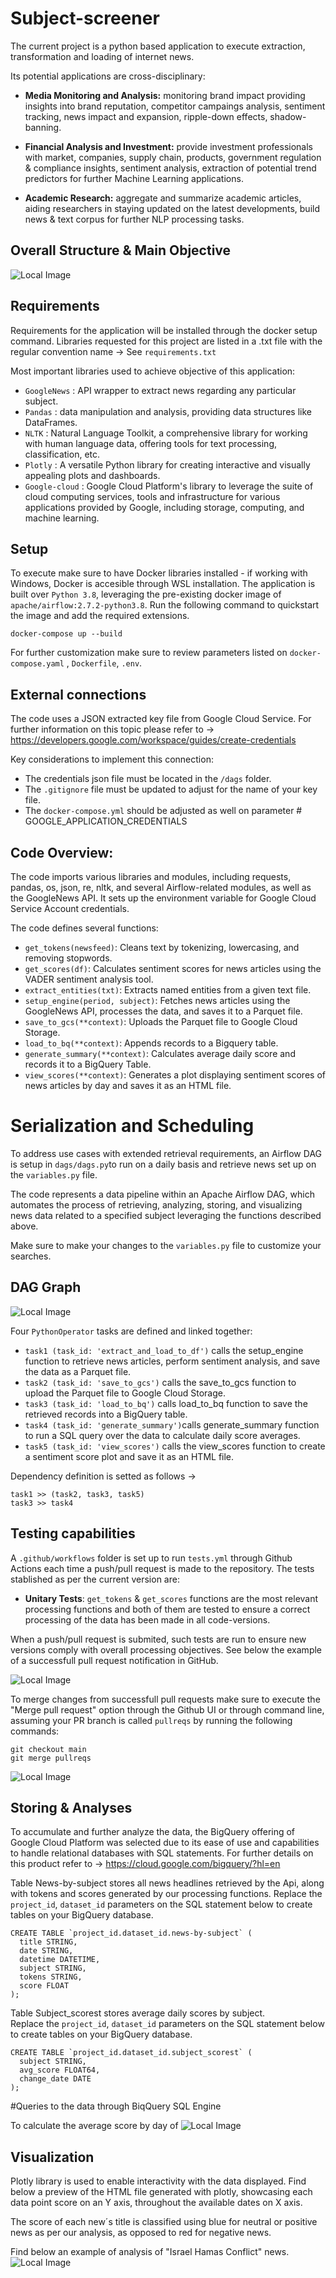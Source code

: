 # Subject-screener 

The current project is a python based application to execute extraction, transformation and loading of internet news. 

Its potential applications are cross-disciplinary: 

- **Media Monitoring and Analysis:** monitoring brand impact providing insights into brand reputation, competitor campaings analysis, sentiment tracking, news impact and expansion, ripple-down effects, shadow-banning. 

- **Financial Analysis and Investment:** provide investment professionals with market, companies, supply chain, products, government regulation & compliance insights, sentiment analysis, extraction of potential trend predictors for further Machine Learning applications. 

- **Academic Research:** aggregate and summarize academic articles, aiding researchers in staying updated on the latest developments, build news & text corpus for further NLP processing tasks. 


## Overall Structure & Main Objective

![Local Image](pictures/app_structure.png)



## Requirements

Requirements for the application will be installed through the docker setup command. Libraries requested for this project are listed in a .txt file with the regular convention name -> See `requirements.txt`

Most important libraries used to achieve objective of this application: 
- `GoogleNews` : API wrapper to extract news regarding any particular subject. 
- `Pandas` : data manipulation and analysis, providing data structures like DataFrames.
- `NLTK` : Natural Language Toolkit, a comprehensive library for working with human language data, offering tools for text processing, classification, etc. 
- `Plotly` : A versatile Python library for creating interactive and visually appealing plots and dashboards.
- `Google-cloud` : Google Cloud Platform's library to leverage the suite of cloud computing services, tools and infrastructure for various applications provided by Google, including storage, computing, and machine learning.



## Setup


To execute make sure to have Docker libraries installed - if working with Windows, Docker is accesible through WSL installation. The application is built over `Python 3.8`, leveraging the pre-existing docker image of `apache/airflow:2.7.2-python3.8`. Run the following command to quickstart the image and add the required extensions. 

```
docker-compose up --build
```

For further customization make sure to review parameters listed on `docker-compose.yaml` , `Dockerfile`, `.env`. 


## External connections

The code uses a JSON extracted key file from Google Cloud Service. For further information on this topic please refer to -> https://developers.google.com/workspace/guides/create-credentials 

Key considerations to implement this connection: 

- The credentials json file must be located in the `/dags` folder. 
- The `.gitignore` file must be updated to adjust for the name of your key file. 
- The `docker-compose.yml` should be adjusted as well on parameter # GOOGLE_APPLICATION_CREDENTIALS 


## Code Overview:
The code imports various libraries and modules, including requests, pandas, os, json, re, nltk, and several Airflow-related modules, as well as the GoogleNews API. It sets up the environment variable for Google Cloud Service Account credentials.

The code defines several functions:

- `get_tokens(newsfeed)`: Cleans text by tokenizing, lowercasing, and removing stopwords.
- `get_scores(df)`: Calculates sentiment scores for news articles using the VADER sentiment analysis tool.
- `extract_entities(txt)`: Extracts named entities from a given text file.
- `setup_engine(period, subject)`: Fetches news articles using the GoogleNews API, processes the data, and saves it to a Parquet file.
- `save_to_gcs(**context)`: Uploads the Parquet file to Google Cloud Storage.
- `load_to_bq(**context)`: Appends records to a Bigquery table. 
- `generate_summary(**context)`: Calculates average daily score and records it to a BigQuery Table. 
- `view_scores(**context)`: Generates a plot displaying sentiment scores of news articles by day and saves it as an HTML file.


# Serialization and Scheduling 

To address use cases with extended retrieval requirements, an Airflow DAG is setup in `dags/dags.py`to run on a daily basis and retrieve news set up on the `variables.py` file. 

The code represents a data pipeline within an Apache Airflow DAG, which automates the process of retrieving, analyzing, storing, and visualizing news data related to a specified subject leveraging the functions described above.  

Make sure to make your changes to the `variables.py` file to customize your searches. 

## DAG Graph 
![Local Image](pictures/dag_graph.png)

Four `PythonOperator` tasks are defined and linked together:

- `task1 (task_id: 'extract_and_load_to_df')` calls the setup_engine function to retrieve news articles, perform sentiment analysis, and save the data as a Parquet file.
- `task2 (task_id: 'save_to_gcs')` calls the save_to_gcs function to upload the Parquet file to Google Cloud Storage.
- `task3 (task_id: 'load_to_bq')` calls load_to_bq function to save the retrieved records into a BigQuery table. 
- `task4 (task_id: 'generate_summary')`calls generate_summary function to run a SQL query over the data to calculate daily score averages. 
- `task5 (task_id: 'view_scores')` calls the view_scores function to create a sentiment score plot and save it as an HTML file.

Dependency definition is setted as follows -> 

```
task1 >> (task2, task3, task5)
task3 >> task4
```


## Testing capabilities 

A `.github/workflows` folder is set up to run `tests.yml` through Github Actions each time a push/pull request is made to the repository. 
The tests stablished as per the current version are: 
- **Unitary Tests**: `get_tokens` & `get_scores` functions are the most relevant processing functions and both of them are tested to ensure a correct processing of the data has been made in all code-versions. 

When a push/pull request is submited, such tests are run to ensure new versions comply with overall processing objectives. See below the example of a successfull pull request notification in GitHub. 

![Local Image](pictures/PR_succeded.png)

To merge changes from successfull pull requests make sure to execute the "Merge pull request" option through the Github UI or through command line, assuming your PR branch is called `pullreqs` by running the following commands: 

```
git checkout main
git merge pullreqs
```


![Local Image](pictures/PR_merged.png)



## Storing & Analyses

To accumulate and further analyze the data, the BigQuery offering of Google Cloud Platform was selected due to its ease of use and capabilities to handle relational databases with SQL statements. 
For further details on this product refer to -> https://cloud.google.com/bigquery/?hl=en 

Table News-by-subject stores all news headlines retrieved by the Api, along with tokens and scores generated by our processing functions. 
Replace the  `project_id`, `dataset_id` parameters on the SQL statement below to create tables on your BigQuery database. 

```
CREATE TABLE `project_id.dataset_id.news-by-subject` (
  title STRING,				
  date STRING,					
  datetime DATETIME,					
  subject STRING,					
  tokens STRING,					
  score FLOAT
);
```

Table Subject_scorest stores average daily scores by subject.  
Replace the  `project_id`, `dataset_id` parameters on the SQL statement below to create tables on your BigQuery database.

```
CREATE TABLE `project_id.dataset_id.subject_scorest` (
  subject STRING,
  avg_score FLOAT64,
  change_date DATE
);
```

#Queries to the data through BiqQuery SQL Engine

To calculate the average score by day of 
![Local Image](pictures/rolling_average_query.png)


## Visualization 

Plotly library is used to enable interactivity with the data displayed. Find below a preview of the HTML file generated with plotly, showcasing each data point score on an Y axis, throughout the available dates on X axis. 

The score of each new´s title is classified using blue for neutral or positive news as per our analysis, as opposed to red for negative news. 

Find below an example of analysis of "Israel Hamas Conflict" news. 
![Local Image](pictures/Visualization.png)
